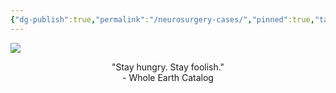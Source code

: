 ```yaml
---
{"dg-publish":true,"permalink":"/neurosurgery-cases/","pinned":true,"tags":["gardenEntry"],"created":"2023-05-27T13:58:35.000-07:00","updated":"2023-10-31T13:26:34.365-07:00"}
---
```


![](https://i.imgur.com/AAXXieN.jpg)
<div align="center">
"Stay hungry. Stay foolish."<br>
- Whole Earth Catalog
</div>